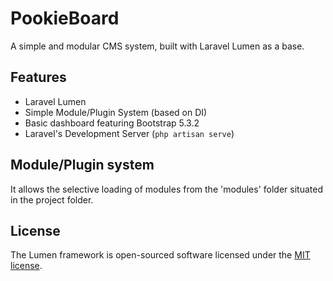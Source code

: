 # PookieBoard

A simple and modular CMS system, built with Laravel Lumen as a base.

## Features

- Laravel Lumen
- Simple Module/Plugin System (based on DI)
- Basic dashboard featuring Bootstrap 5.3.2
- Laravel's Development Server (`php artisan serve`)

## Module/Plugin system

It allows the selective loading of modules from the 'modules' folder situated in the project folder.

## License

The Lumen framework is open-sourced software licensed under the [MIT license](https://opensource.org/licenses/MIT).
